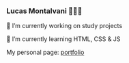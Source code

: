 ### Lucas Montalvani 👨🏻‍💻

 🔭 I’m currently working on study projects
 
 🌱 I’m currently learning HTML, CSS & JS
 
 My personal page: [portfolio](http://montalvani.ml/)
